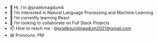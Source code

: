- 👋 Hi, I’m @pratikmagdum4
- 👀 I’m interested in Natural Language Processing and Machine Learning
- 🌱 I’m currently learning React
- 💞️ I’m looking to collaborate on Full Stack Projects
- 📫 How to reach me : @pratiksunilmagdum2021@gmail.com
- 😄 Pronouns: PM 


<!---
pratikmagdum4/pratikmagdum4 is a ✨ special ✨ repository because its `README.md` (this file) appears on your GitHub profile.
You can click the Preview link to take a look at your changes.
--->
